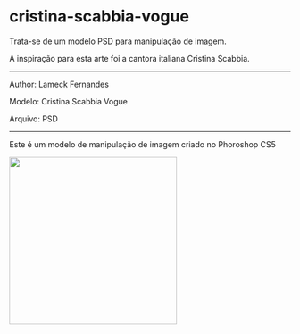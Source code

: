 # cristina-scabbia-vogue
Trata-se de um modelo PSD para manipulação de imagem.

<p>A inspiração para esta arte foi a cantora italiana Cristina Scabbia.</p>

<hr>
<p>Author: Lameck Fernandes</p>
<p>Modelo: Cristina Scabbia Vogue</p>
<p>Arquivo: PSD</p>

<hr>
<p>Este é um modelo de manipulação de imagem criado no Phoroshop CS5</p>
<img src="https://s26.postimg.org/qpbs1cc9l/cs2.jpg" width="300" height="300">
